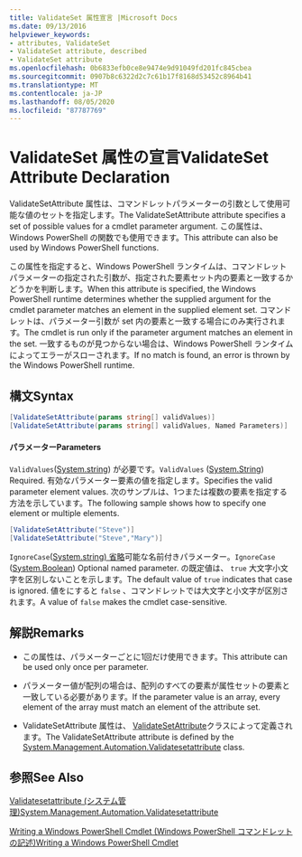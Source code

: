 ```yaml
---
title: ValidateSet 属性宣言 |Microsoft Docs
ms.date: 09/13/2016
helpviewer_keywords:
- attributes, ValidateSet
- ValidateSet attribute, described
- ValidateSet attribute
ms.openlocfilehash: 0b6833efb0ce8e9474e9d91049fd201fc845cbea
ms.sourcegitcommit: 0907b8c6322d2c7c61b17f8168d53452c8964b41
ms.translationtype: MT
ms.contentlocale: ja-JP
ms.lasthandoff: 08/05/2020
ms.locfileid: "87787769"
---
```

# <a name="validateset-attribute-declaration"></a><span data-ttu-id="3c1fc-102">ValidateSet 属性の宣言</span><span class="sxs-lookup"><span data-stu-id="3c1fc-102">ValidateSet Attribute Declaration</span></span>

<span data-ttu-id="3c1fc-103">ValidateSetAttribute 属性は、コマンドレットパラメーターの引数として使用可能な値のセットを指定します。</span><span class="sxs-lookup"><span data-stu-id="3c1fc-103">The ValidateSetAttribute attribute specifies a set of possible values for a cmdlet parameter argument.</span></span> <span data-ttu-id="3c1fc-104">この属性は、Windows PowerShell の関数でも使用できます。</span><span class="sxs-lookup"><span data-stu-id="3c1fc-104">This attribute can also be used by Windows PowerShell functions.</span></span>

<span data-ttu-id="3c1fc-105">この属性を指定すると、Windows PowerShell ランタイムは、コマンドレットパラメーターの指定された引数が、指定された要素セット内の要素と一致するかどうかを判断します。</span><span class="sxs-lookup"><span data-stu-id="3c1fc-105">When this attribute is specified, the Windows PowerShell runtime determines whether the supplied argument for the cmdlet parameter matches an element in the supplied element set.</span></span> <span data-ttu-id="3c1fc-106">コマンドレットは、パラメーター引数が set 内の要素と一致する場合にのみ実行されます。</span><span class="sxs-lookup"><span data-stu-id="3c1fc-106">The cmdlet is run only if the parameter argument matches an element in the set.</span></span> <span data-ttu-id="3c1fc-107">一致するものが見つからない場合は、Windows PowerShell ランタイムによってエラーがスローされます。</span><span class="sxs-lookup"><span data-stu-id="3c1fc-107">If no match is found, an error is thrown by the Windows PowerShell runtime.</span></span>

## <a name="syntax"></a><span data-ttu-id="3c1fc-108">構文</span><span class="sxs-lookup"><span data-stu-id="3c1fc-108">Syntax</span></span>

```csharp
[ValidateSetAttribute(params string[] validValues)]
[ValidateSetAttribute(params string[] validValues, Named Parameters)]
```

#### <a name="parameters"></a><span data-ttu-id="3c1fc-109">パラメーター</span><span class="sxs-lookup"><span data-stu-id="3c1fc-109">Parameters</span></span>

<span data-ttu-id="3c1fc-110">`ValidValues`([System.string](/dotnet/api/System.String)) が必要です。</span><span class="sxs-lookup"><span data-stu-id="3c1fc-110">`ValidValues` ([System.String](/dotnet/api/System.String)) Required.</span></span> <span data-ttu-id="3c1fc-111">有効なパラメーター要素の値を指定します。</span><span class="sxs-lookup"><span data-stu-id="3c1fc-111">Specifies the valid parameter element values.</span></span> <span data-ttu-id="3c1fc-112">次のサンプルは、1つまたは複数の要素を指定する方法を示しています。</span><span class="sxs-lookup"><span data-stu-id="3c1fc-112">The following sample shows how to specify one element or multiple elements.</span></span>

```csharp
[ValidateSetAttribute("Steve")]
[ValidateSetAttribute("Steve","Mary")]
```

<span data-ttu-id="3c1fc-113">`IgnoreCase`([System.string) 省略](/dotnet/api/System.Boolean)可能な名前付きパラメーター。</span><span class="sxs-lookup"><span data-stu-id="3c1fc-113">`IgnoreCase` ([System.Boolean](/dotnet/api/System.Boolean)) Optional named parameter.</span></span> <span data-ttu-id="3c1fc-114">の既定値は、 `true` 大文字小文字を区別しないことを示します。</span><span class="sxs-lookup"><span data-stu-id="3c1fc-114">The default value of `true` indicates that case is ignored.</span></span> <span data-ttu-id="3c1fc-115">値をにすると `false` 、コマンドレットでは大文字と小文字が区別されます。</span><span class="sxs-lookup"><span data-stu-id="3c1fc-115">A value of `false` makes the cmdlet case-sensitive.</span></span>

## <a name="remarks"></a><span data-ttu-id="3c1fc-116">解説</span><span class="sxs-lookup"><span data-stu-id="3c1fc-116">Remarks</span></span>

- <span data-ttu-id="3c1fc-117">この属性は、パラメーターごとに1回だけ使用できます。</span><span class="sxs-lookup"><span data-stu-id="3c1fc-117">This attribute can be used only once per parameter.</span></span>

- <span data-ttu-id="3c1fc-118">パラメーター値が配列の場合は、配列のすべての要素が属性セットの要素と一致している必要があります。</span><span class="sxs-lookup"><span data-stu-id="3c1fc-118">If the parameter value is an array, every element of the array must match an element of the attribute set.</span></span>

- <span data-ttu-id="3c1fc-119">ValidateSetAttribute 属性は、 [ValidateSetAttribute](/dotnet/api/System.Management.Automation.ValidateSetAttribute)クラスによって定義されます。</span><span class="sxs-lookup"><span data-stu-id="3c1fc-119">The ValidateSetAttribute attribute is defined by the [System.Management.Automation.Validatesetattribute](/dotnet/api/System.Management.Automation.ValidateSetAttribute) class.</span></span>

## <a name="see-also"></a><span data-ttu-id="3c1fc-120">参照</span><span class="sxs-lookup"><span data-stu-id="3c1fc-120">See Also</span></span>

[<span data-ttu-id="3c1fc-121">Validatesetattribute (システム管理)</span><span class="sxs-lookup"><span data-stu-id="3c1fc-121">System.Management.Automation.Validatesetattribute</span></span>](/dotnet/api/System.Management.Automation.ValidateSetAttribute)

[<span data-ttu-id="3c1fc-122">Writing a Windows PowerShell Cmdlet (Windows PowerShell コマンドレットの記述)</span><span class="sxs-lookup"><span data-stu-id="3c1fc-122">Writing a Windows PowerShell Cmdlet</span></span>](./writing-a-windows-powershell-cmdlet.md)

